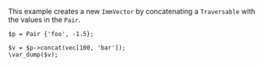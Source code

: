 This example creates a new `ImmVector` by concatenating a `Traversable` with the values in the `Pair`.

```basic-usage.hack
$p = Pair {'foo', -1.5};

$v = $p->concat(vec[100, 'bar']);
\var_dump($v);
```
